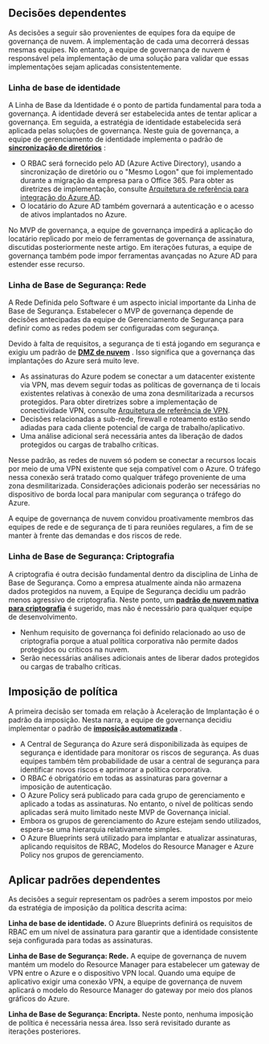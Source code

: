 <!-- TEMPLATE FILE - DO NOT ADD METADATA -->
<!-- markdownlint-disable MD002 MD041 -->

## <a name="dependent-decisions"></a>Decisões dependentes

As decisões a seguir são provenientes de equipes fora da equipe de governança de nuvem. A implementação de cada uma decorrerá dessas mesmas equipes. No entanto, a equipe de governança de nuvem é responsável pela implementação de uma solução para validar que essas implementações sejam aplicadas consistentemente.

### <a name="identity-baseline"></a>Linha de base de identidade

A Linha de Base da Identidade é o ponto de partida fundamental para toda a governança. A identidade deverá ser estabelecida antes de tentar aplicar a governança. Em seguida, a estratégia de identidade estabelecida será aplicada pelas soluções de governança.
Neste guia de governança, a equipe de gerenciamento de identidade implementa o padrão de **[sincronização de diretórios](/azure/architecture/cloud-adoption/decision-guides/identity/overview#directory-synchronization)** :

- O RBAC será fornecido pelo AD (Azure Active Directory), usando a sincronização de diretório ou o "Mesmo Logon" que foi implementado durante a migração da empresa para o Office 365. Para obter as diretrizes de implementação, consulte [Arquitetura de referência para integração do Azure AD](/azure/architecture/reference-architectures/identity/azure-ad).
- O locatário do Azure AD também governará a autenticação e o acesso de ativos implantados no Azure.

No MVP de governança, a equipe de governança impedirá a aplicação do locatário replicado por meio de ferramentas de governança de assinatura, discutidas posteriormente neste artigo. Em iterações futuras, a equipe de governança também pode impor ferramentas avançadas no Azure AD para estender esse recurso.

### <a name="security-baseline-networking"></a>Linha de Base de Segurança: Rede

A Rede Definida pelo Software é um aspecto inicial importante da Linha de Base de Segurança. Estabelecer o MVP de governança depende de decisões antecipadas da equipe de Gerenciamento de Segurança para definir como as redes podem ser configuradas com segurança.

Devido à falta de requisitos, a segurança de ti está jogando em segurança e exigiu um padrão de **[DMZ de nuvem](/azure/architecture/cloud-adoption/decision-guides/software-defined-network/cloud-dmz)** . Isso significa que a governança das implantações do Azure será muito leve.

- As assinaturas do Azure podem se conectar a um datacenter existente via VPN, mas devem seguir todas as políticas de governança de ti locais existentes relativas à conexão de uma zona desmilitarizada a recursos protegidos. Para obter diretrizes sobre a implementação de conectividade VPN, consulte [Arquitetura de referência de VPN](/azure/architecture/reference-architectures/hybrid-networking/vpn).
- Decisões relacionadas a sub-rede, firewall e roteamento estão sendo adiadas para cada cliente potencial de carga de trabalho/aplicativo.
- Uma análise adicional será necessária antes da liberação de dados protegidos ou cargas de trabalho críticas.

Nesse padrão, as redes de nuvem só podem se conectar a recursos locais por meio de uma VPN existente que seja compatível com o Azure. O tráfego nessa conexão será tratado como qualquer tráfego proveniente de uma zona desmilitarizada. Considerações adicionais poderão ser necessárias no dispositivo de borda local para manipular com segurança o tráfego do Azure.

A equipe de governança de nuvem convidou proativamente membros das equipes de rede e de segurança de ti para reuniões regulares, a fim de se manter à frente das demandas e dos riscos de rede.

### <a name="security-baseline-encryption"></a>Linha de Base de Segurança: Criptografia

A criptografia é outra decisão fundamental dentro da disciplina de Linha de Base de Segurança. Como a empresa atualmente ainda não armazena dados protegidos na nuvem, a Equipe de Segurança decidiu um padrão menos agressivo de criptografia.
Neste ponto, um **[padrão de nuvem nativa para criptografia](/azure/architecture/cloud-adoption/decision-guides/encryption/overview#key-management)** é sugerido, mas não é necessário para qualquer equipe de desenvolvimento.

- Nenhum requisito de governança foi definido relacionado ao uso de criptografia porque a atual política corporativa não permite dados protegidos ou críticos na nuvem.
- Serão necessárias análises adicionais antes de liberar dados protegidos ou cargas de trabalho críticas.

## <a name="policy-enforcement"></a>Imposição de política

A primeira decisão ser tomada em relação à Aceleração de Implantação é o padrão da imposição. Nesta narra, a equipe de governança decidiu implementar o padrão de **[imposição automatizada](/azure/architecture/cloud-adoption/decision-guides/policy-enforcement/overview#automated-enforcement)** .

- A Central de Segurança do Azure será disponibilizada às equipes de segurança e identidade para monitorar os riscos de segurança. As duas equipes também têm probabilidade de usar a central de segurança para identificar novos riscos e aprimorar a política corporativa.
- O RBAC é obrigatório em todas as assinaturas para governar a imposição de autenticação.
- O Azure Policy será publicado para cada grupo de gerenciamento e aplicado a todas as assinaturas. No entanto, o nível de políticas sendo aplicadas será muito limitado neste MVP de Governança inicial.
- Embora os grupos de gerenciamento do Azure estejam sendo utilizados, espera-se uma hierarquia relativamente simples.
- O Azure Blueprints será utilizado para implantar e atualizar assinaturas, aplicando requisitos de RBAC, Modelos do Resource Manager e Azure Policy nos grupos de gerenciamento.

## <a name="applying-the-dependent-patterns"></a>Aplicar padrões dependentes

As decisões a seguir representam os padrões a serem impostos por meio da estratégia de imposição da política descrita acima:

**Linha de base de identidade.** O Azure Blueprints definirá os requisitos de RBAC em um nível de assinatura para garantir que a identidade consistente seja configurada para todas as assinaturas.

**Linha de Base de Segurança: Rede.** A equipe de governança de nuvem mantém um modelo do Resource Manager para estabelecer um gateway de VPN entre o Azure e o dispositivo VPN local. Quando uma equipe de aplicativo exigir uma conexão VPN, a equipe de governança de nuvem aplicará o modelo do Resource Manager do gateway por meio dos planos gráficos do Azure.

**Linha de Base de Segurança: Encripta.** Neste ponto, nenhuma imposição de política é necessária nessa área. Isso será revisitado durante as iterações posteriores.
